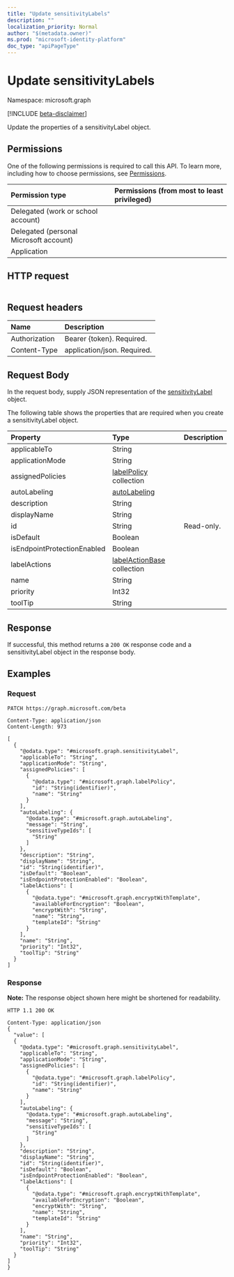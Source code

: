 ```yaml
---
title: "Update sensitivityLabels"
description: ""
localization_priority: Normal
author: "$(metadata.owner)"
ms.prod: "microsoft-identity-platform"
doc_type: "apiPageType"
---
```


# Update sensitivityLabels

Namespace: microsoft.graph

[!INCLUDE [beta-disclaimer](../../includes/beta-disclaimer.md)]

Update the properties of a sensitivityLabel object.

## Permissions

One of the following permissions is required to call this API. To learn more, including how to choose permissions, see [Permissions](/graph/permissions-reference).

| Permission type                        | Permissions (from most to least privileged) |
| :------------------------------------- | :------------------------------------------ |
| Delegated (work or school account)     |                                             |
| Delegated (personal Microsoft account) |                                             |
| Application                            |                                             |

## HTTP request

<!-- {
  "blockType": "ignored"
}
-->

```http

```

## Request headers

| Name          | Description                 |
| :------------ | :-------------------------- |
| Authorization | Bearer {token}. Required.   |
| Content-Type  | application/json. Required. |

## Request Body

In the request body, supply JSON representation of the [sensitivityLabel](../resources/-sensitivitylabel.md) object.

<!-- Actions and Functions -->

<!-- CRUD Methods -->

The following table shows the properties that are required when you create a sensitivityLabel object.

| Property                    | Type                                                          | Description |
| :-------------------------- | :------------------------------------------------------------ | :---------- |
| applicableTo                | String                                                        |             |
| applicationMode             | String                                                        |             |
| assignedPolicies            | [labelPolicy](../resources/labelpolicy.md) collection         |             |
| autoLabeling                | [autoLabeling](../resources/autolabeling.md)                  |             |
| description                 | String                                                        |             |
| displayName                 | String                                                        |             |
| id                          | String                                                        | Read-only.  |
| isDefault                   | Boolean                                                       |             |
| isEndpointProtectionEnabled | Boolean                                                       |             |
| labelActions                | [labelActionBase](../resources/labelactionbase.md) collection |             |
| name                        | String                                                        |             |
| priority                    | Int32                                                         |             |
| toolTip                     | String                                                        |             |

## Response

If successful, this method returns a `200 OK` response code and a sensitivityLabel object in the response body.

## Examples

### Request

<!-- {
  "blockType": "request",
  "name": "update_sensitivitylabels"
}
-->

```http
PATCH https://graph.microsoft.com/beta

Content-Type: application/json
Content-Length: 973

[
  {
    "@odata.type": "#microsoft.graph.sensitivityLabel",
    "applicableTo": "String",
    "applicationMode": "String",
    "assignedPolicies": [
      {
        "@odata.type": "#microsoft.graph.labelPolicy",
        "id": "String(identifier)",
        "name": "String"
      }
    ],
    "autoLabeling": {
      "@odata.type": "#microsoft.graph.autoLabeling",
      "message": "String",
      "sensitiveTypeIds": [
        "String"
      ]
    },
    "description": "String",
    "displayName": "String",
    "id": "String(identifier)",
    "isDefault": "Boolean",
    "isEndpointProtectionEnabled": "Boolean",
    "labelActions": [
      {
        "@odata.type": "#microsoft.graph.encryptWithTemplate",
        "availableForEncryption": "Boolean",
        "encryptWith": "String",
        "name": "String",
        "templateId": "String"
      }
    ],
    "name": "String",
    "priority": "Int32",
    "toolTip": "String"
  }
]

```

### Response

**Note:** The response object shown here might be shortened for readability.

<!-- {
  "blockType": "response",
  "truncated": true,
  "@odata.type": "$(this.ReturnTypeFullName)"
}
-->

```http
HTTP 1.1 200 OK

Content-Type: application/json
{
  "value": [
  {
    "@odata.type": "#microsoft.graph.sensitivityLabel",
    "applicableTo": "String",
    "applicationMode": "String",
    "assignedPolicies": [
      {
        "@odata.type": "#microsoft.graph.labelPolicy",
        "id": "String(identifier)",
        "name": "String"
      }
    ],
    "autoLabeling": {
      "@odata.type": "#microsoft.graph.autoLabeling",
      "message": "String",
      "sensitiveTypeIds": [
        "String"
      ]
    },
    "description": "String",
    "displayName": "String",
    "id": "String(identifier)",
    "isDefault": "Boolean",
    "isEndpointProtectionEnabled": "Boolean",
    "labelActions": [
      {
        "@odata.type": "#microsoft.graph.encryptWithTemplate",
        "availableForEncryption": "Boolean",
        "encryptWith": "String",
        "name": "String",
        "templateId": "String"
      }
    ],
    "name": "String",
    "priority": "Int32",
    "toolTip": "String"
  }
]
}

```
